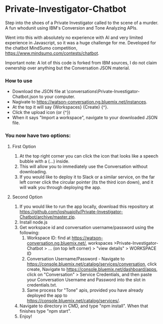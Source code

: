 # Private-Investigator-Chatbot
Step into the shoes of a Private Investigator called to the scene of a murder. A fun whodunit using IBM's Conversion and Tone Analyzing APIs.

Went into this with absolutely no experience with AI and very limited experience in Javascript, so it was a huge challenge for me. Developed for the chatbot MindSumo competition, https://www.mindsumo.com/contests/chatbot. 

Important note: A lot of this code is forked from IBM sources, I do not claim ownership over anything but the Conversation JSON material.

### How to use ###
* Download the JSON file at \conversations\Private-Investigator-Chatbot.json to your computer.
* Nagivate to https://watson-conversation.ng.bluemix.net/instances.
* At the top it will say {Workspaces} {Create} {^}.
* Click the upload icon (or {^})
* When it says "Import a workspace", navigate to your downloaded JSON file.

### You now have two options: ###


1. First Option
	1. At the top right corner you can click the icon that looks like a speech bubble with a (...) inside.
	2. This will allow you to immediately use the Conversation without downloading.
	3. If you would like to deploy it to Slack or a similar service, on the far left corner click the circular pointer (its the third icon down), and it will walk you through deploying the app.

2. Second Option
	1. If you would like to run the app locally, download this repository at https://github.com/joshuajolly/Private-Investigator-Chatbot/archive/master.zip.
	2. Install node.js
	3. Get workspace id and conversation username/password using the following:
		1. Workspace ID: find at https://watson-conversation.ng.bluemix.net/, workspaces >Private-Investigator-Chatbot > ... (on top left corner) > "view details" > WORKSPACE ID
		2. Conversation Username/Password - Navigate to https://console.bluemix.net/catalog/services/conversation, click create, Navigate to https://console.bluemix.net/dashboard/apps, click on "Conversation" > Service Credentials, and then paste your Conversation Username and Password into the slot in credentials.txt.
		3. Same process for "Tone" apis, provided you have already deployed the app to https://console.bluemix.net/catalog/services/.
	4. Navigate to directory in CMD, and type "npm install". When that finishes type "npm start".
	5. Enjoy!


